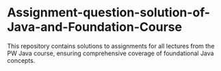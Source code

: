 # Assignment-question-solution-of-Java-and-Foundation-Course
 This repository contains solutions to assignments for all lectures from the PW Java course, ensuring comprehensive coverage of foundational Java concepts.
